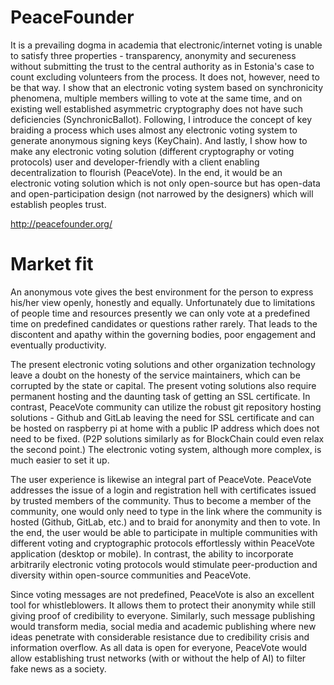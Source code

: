 # PeaceFounder

It is a prevailing dogma in academia that electronic/internet voting is unable to satisfy three properties - transparency, anonymity and secureness without submitting the trust to the central authority as in Estonia's case to count excluding volunteers from the process. It does not, however, need to be that way. I show that an electronic voting system based on synchronicity phenomena, multiple members willing to vote at the same time, and on existing well established asymmetric cryptography does not have such deficiencies (SynchronicBallot). Following, I introduce the concept of key braiding a process which uses almost any electronic voting system to generate anonymous signing keys (KeyChain). And lastly, I show how to make any electronic voting solution (different cryptography or voting protocols) user and developer-friendly with a client enabling decentralization to flourish (PeaceVote). In the end, it would be an electronic voting solution which is not only open-source but has open-data and open-participation design (not narrowed by the designers) which will establish peoples trust. 

http://peacefounder.org/

# Market fit

An anonymous vote gives the best environment for the person to express his/her view openly, honestly and equally. Unfortunately due to limitations of people time and resources presently we can only vote at a predefined time on predefined candidates or questions rather rarely. That leads to the discontent and apathy within the governing bodies, poor engagement and eventually productivity. 

The present electronic voting solutions and other organization technology leave a doubt on the honesty of the service maintainers, which can be corrupted by the state or capital. The present voting solutions also require permanent hosting and the daunting task of getting an SSL certificate.  In contrast, PeaceVote community can utilize the robust git repository hosting solutions  - Github and GitLab leaving the need for SSL certificate and can be hosted on raspberry pi at home with a public IP address which does not need to be fixed. (P2P solutions similarly as for BlockChain could even relax the second point.)  The electronic voting system, although more complex, is much easier to set it up. 

The user experience is likewise an integral part of PeaceVote. PeaceVote addresses the issue of a login and registration hell with certificates issued by trusted members of the community. Thus to become a member of the community, one would only need to type in the link where the community is hosted (Github, GitLab, etc.) and to braid for anonymity and then to vote.  In the end, the user would be able to participate in multiple communities with different voting and cryptographic protocols effortlessly within PeaceVote application (desktop or mobile). In contrast, the ability to incorporate arbitrarily electronic voting protocols would stimulate peer-production and diversity within open-source communities and PeaceVote. 

Since voting messages are not predefined, PeaceVote is also an excellent tool for whistleblowers.  It allows them to protect their anonymity while still giving proof of credibility to everyone. Similarly, such message publishing would transform media, social media and academic publishing where new ideas penetrate with considerable resistance due to credibility crisis and information overflow. As all data is open for everyone, PeaceVote would allow establishing trust networks (with or without the help of AI) to filter fake news as a society. 
